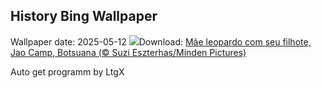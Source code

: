 ## History Bing Wallpaper
Wallpaper date: 2025-05-12
![](https://www.bing.com/th?id=OHR.LeopardMother_PT-BR3379909644_UHD.jpg&w=1000)Download: [Mãe leopardo com seu filhote, Jao Camp, Botsuana (© Suzi Eszterhas/Minden Pictures)](https://www.bing.com/th?id=OHR.LeopardMother_PT-BR3379909644_UHD.jpg)

Auto get programm by LtgX
